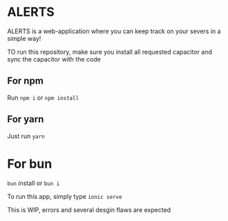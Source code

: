 # ALERTS
ALERTS is a web-application where you can keep track on your severs in a simple way!

TO run this repository, make sure you install all requested capacitor and sync the capacitor with the code

## For npm
Run ```npm i``` or ```npm install```

## For yarn
Just run ```yarn```

# For bun
```bun``` install or ```bun i```

To run this app, simply type ```ionic serve```

This is WIP, errors and several desgin flaws are expected
